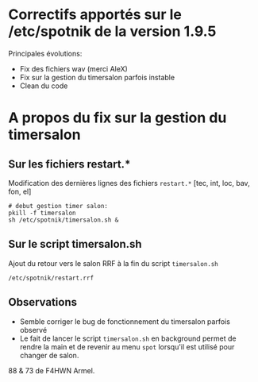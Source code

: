 # Correctifs apportés sur le /etc/spotnik de la version 1.9.5

Principales évolutions:

- Fix des fichiers wav (merci AleX)
- Fix sur la gestion du timersalon parfois instable
- Clean du code

# A propos du fix sur la gestion du timersalon

## Sur les fichiers restart.*

Modification des dernières lignes des fichiers `restart.*` [tec, int, loc, bav, fon, el]

```
# debut gestion timer salon:
pkill -f timersalon
sh /etc/spotnik/timersalon.sh &
```

## Sur le script timersalon.sh

Ajout du retour vers le salon RRF à la fin du script `timersalon.sh`

```
/etc/spotnik/restart.rrf
```

## Observations

- Semble corriger le bug de fonctionnement du timersalon parfois observé
- Le fait de lancer le script `timersalon.sh` en background permet de rendre la main et de revenir au menu `spot` lorsqu'il est utilisé pour changer de salon.

88 & 73 de F4HWN Armel.
